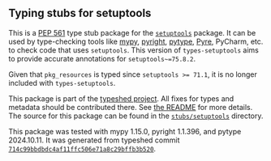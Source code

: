 ## Typing stubs for setuptools

This is a [PEP 561](https://peps.python.org/pep-0561/)
type stub package for the [`setuptools`](https://github.com/pypa/setuptools) package.
It can be used by type-checking tools like
[mypy](https://github.com/python/mypy/),
[pyright](https://github.com/microsoft/pyright),
[pytype](https://github.com/google/pytype/),
[Pyre](https://pyre-check.org/),
PyCharm, etc. to check code that uses `setuptools`. This version of
`types-setuptools` aims to provide accurate annotations for
`setuptools~=75.8.2`.

Given that `pkg_resources` is typed since `setuptools >= 71.1`, it is no longer included with `types-setuptools`.

This package is part of the [typeshed project](https://github.com/python/typeshed).
All fixes for types and metadata should be contributed there.
See [the README](https://github.com/python/typeshed/blob/main/README.md)
for more details. The source for this package can be found in the
[`stubs/setuptools`](https://github.com/python/typeshed/tree/main/stubs/setuptools)
directory.

This package was tested with
mypy 1.15.0,
pyright 1.1.396,
and pytype 2024.10.11.
It was generated from typeshed commit
[`714c99bbdbdc4af11ffc506e71a8c29bffb3b520`](https://github.com/python/typeshed/commit/714c99bbdbdc4af11ffc506e71a8c29bffb3b520).